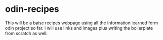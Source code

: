 # odin-recipes
This will be a baisc recipes webpage using all the information learned form odin project so far. I will use links and images plus writing the boilerplate from scratch as well. 